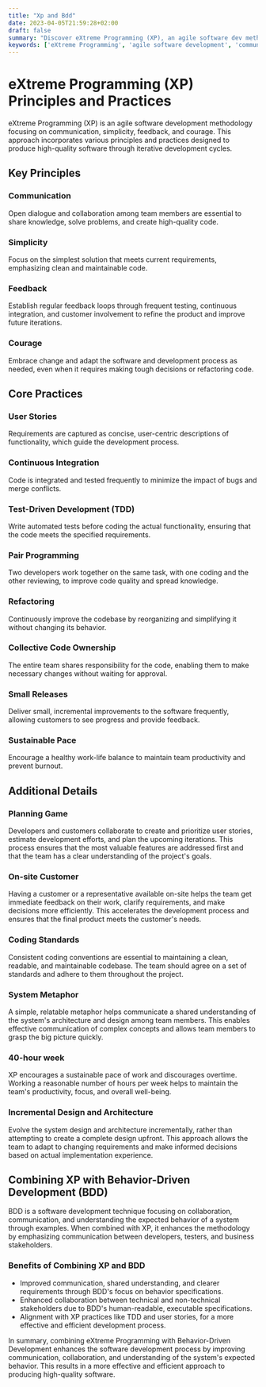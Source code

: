 ```yaml
---
title: "Xp and Bdd"
date: 2023-04-05T21:59:28+02:00
draft: false
summary: "Discover eXtreme Programming (XP), an agile software dev methodology focusing on communication, simplicity, feedback, and courage. Key principles include open dialogue, simple solutions, regular feedback loops, and embracing change. Combine XP & Behavior-Driven Development for enhanced collaboration! #XP #Agile"
keywords: ['eXtreme Programming', 'agile software development', 'communication', 'simplicity', 'feedback']
---
```


# eXtreme Programming (XP) Principles and Practices

eXtreme Programming (XP) is an agile software development methodology focusing on communication, simplicity, feedback, and courage. This approach incorporates various principles and practices designed to produce high-quality software through iterative development cycles. 

## Key Principles

### Communication

Open dialogue and collaboration among team members are essential to share knowledge, solve problems, and create high-quality code.

### Simplicity

Focus on the simplest solution that meets current requirements, emphasizing clean and maintainable code.

### Feedback

Establish regular feedback loops through frequent testing, continuous integration, and customer involvement to refine the product and improve future iterations.

### Courage

Embrace change and adapt the software and development process as needed, even when it requires making tough decisions or refactoring code.

## Core Practices

### User Stories

Requirements are captured as concise, user-centric descriptions of functionality, which guide the development process.

### Continuous Integration

Code is integrated and tested frequently to minimize the impact of bugs and merge conflicts.

### Test-Driven Development (TDD)

Write automated tests before coding the actual functionality, ensuring that the code meets the specified requirements.

### Pair Programming

Two developers work together on the same task, with one coding and the other reviewing, to improve code quality and spread knowledge.

### Refactoring

Continuously improve the codebase by reorganizing and simplifying it without changing its behavior.

### Collective Code Ownership

The entire team shares responsibility for the code, enabling them to make necessary changes without waiting for approval.

### Small Releases

Deliver small, incremental improvements to the software frequently, allowing customers to see progress and provide feedback.

### Sustainable Pace

Encourage a healthy work-life balance to maintain team productivity and prevent burnout.

## Additional Details

### Planning Game

Developers and customers collaborate to create and prioritize user stories, estimate development efforts, and plan the upcoming iterations. This process ensures that the most valuable features are addressed first and that the team has a clear understanding of the project's goals.

### On-site Customer

Having a customer or a representative available on-site helps the team get immediate feedback on their work, clarify requirements, and make decisions more efficiently. This accelerates the development process and ensures that the final product meets the customer's needs.

### Coding Standards

Consistent coding conventions are essential to maintaining a clean, readable, and maintainable codebase. The team should agree on a set of standards and adhere to them throughout the project.

### System Metaphor

A simple, relatable metaphor helps communicate a shared understanding of the system's architecture and design among team members. This enables effective communication of complex concepts and allows team members to grasp the big picture quickly.

### 40-hour week

XP encourages a sustainable pace of work and discourages overtime. Working a reasonable number of hours per week helps to maintain the team's productivity, focus, and overall well-being.

### Incremental Design and Architecture

Evolve the system design and architecture incrementally, rather than attempting to create a complete design upfront. This approach allows the team to adapt to changing requirements and make informed decisions based on actual implementation experience.

## Combining XP with Behavior-Driven Development (BDD)

BDD is a software development technique focusing on collaboration, communication, and understanding the expected behavior of a system through examples. When combined with XP, it enhances the methodology by emphasizing communication between developers, testers, and business stakeholders.

### Benefits of Combining XP and BDD

- Improved communication, shared understanding, and clearer requirements through BDD's focus on behavior specifications.
- Enhanced collaboration between technical and non-technical stakeholders due to BDD's human-readable, executable specifications.
- Alignment with XP practices like TDD and user stories, for a more effective and efficient development process.

In summary, combining eXtreme Programming with Behavior-Driven Development enhances the software development process by improving communication, collaboration, and understanding of the system's expected behavior. This results in a more effective and efficient approach to producing high-quality software.